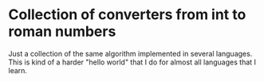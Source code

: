 # Collection of converters from int to roman numbers

Just a collection of the same algorithm implemented in several languages. This
is kind of a harder "hello world" that I do for almost all languages that I
learn.
